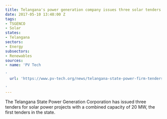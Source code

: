 ```yaml
---
title: Telangana's power generation company issues three solar tenders
date: 2017-05-10 13:48:00 Z
tags:
- TSGENCO
- Solar
states:
- Telangana
sectors:
- Energy
subsectors:
- Renewables
sources:
- name: 'PV Tech

'
  url: 'https://www.pv-tech.org/news/telangana-state-power-firm-tenders-15mw-solar-in-india

'
---
```


The Telangana State Power Generation Corporation has issued three tenders for solar power projects with a combined capacity of 20 MW, the first tenders in the state.

